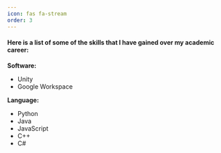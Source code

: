 ```yaml
---
icon: fas fa-stream
order: 3
---
```

#### Here is a list of some of the skills that I have gained over my academic career:

**Software:**
<ul>
  <li>Unity</li>
  <li>Google Workspace</li>
</ul>


**Language:**
<ul>
  <li>Python</li>
  <li>Java</li>
  <li>JavaScript</li>
  <li>C++</li>
  <li>C#</li>
</ul>
